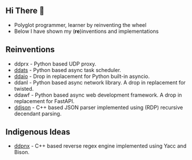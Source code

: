 ## Hi There 👋

- Polyglot programmer, learner by reinventing the wheel
- Below I have shown my (**re**)inventions and implementations

## Reinventions

- ddprx - Python based UDP proxy.
- [ddats](https://github.com/DineshDevaraj/ddats) - Python based async task scheduler.
- [ddaio](https://github.com/DineshDevaraj/ddaio) - Drop in replacement for Python built-in asyncio.
- ddanl - Python based async network library. A drop in replacement for twisted.
- ddawf - Python based async web development framework. A drop in replacement for FastAPI.
- [ddjson](https://github.com/DineshDevaraj/ddjson) - C++ based JSON parser implemented using (RDP) recursive decendant parsing.

## Indigenous Ideas

- [ddpnx](https://github.com/DineshDevaraj/pnxengine) - C++ based reverse regex engine implemented using Yacc and Bison.

